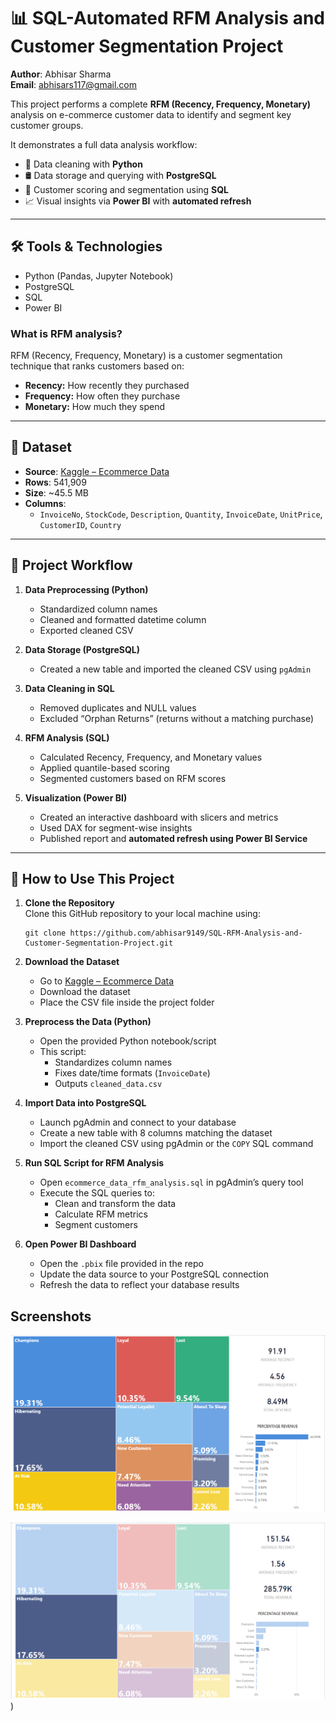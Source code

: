 

# 📊 SQL-Automated RFM Analysis and Customer Segmentation Project

**Author**: Abhisar Sharma  
**Email**: abhisars117@gmail.com  

This project performs a complete **RFM (Recency, Frequency, Monetary)** analysis on e-commerce customer data to identify and segment key customer groups.

It demonstrates a full data analysis workflow:

- 🧹 Data cleaning with **Python**
- 🛢️ Data storage and querying with **PostgreSQL**
- 🧮 Customer scoring and segmentation using **SQL**
- 📈 Visual insights via **Power BI** with **automated refresh**

---

## 🛠️ Tools & Technologies

- Python (Pandas, Jupyter Notebook)  
- PostgreSQL  
- SQL  
- Power BI

### What is RFM analysis?

RFM (Recency, Frequency, Monetary) is a customer segmentation technique that ranks customers based on:

- **Recency:** How recently they purchased
- **Frequency:** How often they purchase
- **Monetary:** How much they spend
---

## 📂 Dataset

- **Source**: [Kaggle – Ecommerce Data](https://www.kaggle.com/datasets/carrie1/ecommerce-data/)
- **Rows**: 541,909  
- **Size**: ~45.5 MB  
- **Columns**:
  - `InvoiceNo`, `StockCode`, `Description`, `Quantity`, `InvoiceDate`, `UnitPrice`, `CustomerID`, `Country`

---

## 🔄 Project Workflow

1. **Data Preprocessing (Python)**
   - Standardized column names
   - Cleaned and formatted datetime column
   - Exported cleaned CSV

2. **Data Storage (PostgreSQL)**
   - Created a new table and imported the cleaned CSV using `pgAdmin`

3. **Data Cleaning in SQL**
   - Removed duplicates and NULL values
   - Excluded “Orphan Returns” (returns without a matching purchase)

4. **RFM Analysis (SQL)**
   - Calculated Recency, Frequency, and Monetary values
   - Applied quantile-based scoring
   - Segmented customers based on RFM scores

5. **Visualization (Power BI)**
   - Created an interactive dashboard with slicers and metrics
   - Used DAX for segment-wise insights
   - Published report and **automated refresh using Power BI Service**

---

## 🚀 How to Use This Project

1. **Clone the Repository**  
   Clone this GitHub repository to your local machine using:

   ```
   git clone https://github.com/abhisar9149/SQL-RFM-Analysis-and-Customer-Segmentation-Project.git
   ```

2. **Download the Dataset**  
   - Go to [Kaggle – Ecommerce Data](https://www.kaggle.com/datasets/carrie1/ecommerce-data/)
   - Download the dataset
   - Place the CSV file inside the project folder

3. **Preprocess the Data (Python)**  
   - Open the provided Python notebook/script
   - This script:
     - Standardizes column names
     - Fixes date/time formats (`InvoiceDate`)
     - Outputs `cleaned_data.csv`

4. **Import Data into PostgreSQL**  
   - Launch pgAdmin and connect to your database
   - Create a new table with 8 columns matching the dataset
   - Import the cleaned CSV using pgAdmin or the `COPY` SQL command

5. **Run SQL Script for RFM Analysis**  
   - Open `ecommerce_data_rfm_analysis.sql` in pgAdmin’s query tool
   - Execute the SQL queries to:
     - Clean and transform the data
     - Calculate RFM metrics
     - Segment customers

6. **Open Power BI Dashboard**  
   - Open the `.pbix` file provided in the repo
   - Update the data source to your PostgreSQL connection
   - Refresh the data to reflect your database results

## Screenshots

![image alt](https://github.com/abhisar9149/SQL-RFM-Analysis-and-Customer-Segmentation-Project/blob/37b03690cab06c84ae82225b9b0572e1a7576613/screenshots/Screenshot%202025-04-10%20150821.png)  

![image alt](https://github.com/abhisar9149/SQL-RFM-Analysis-and-Customer-Segmentation-Project/blob/main/screenshots/Screenshot%202025-04-10%20150730.png))

